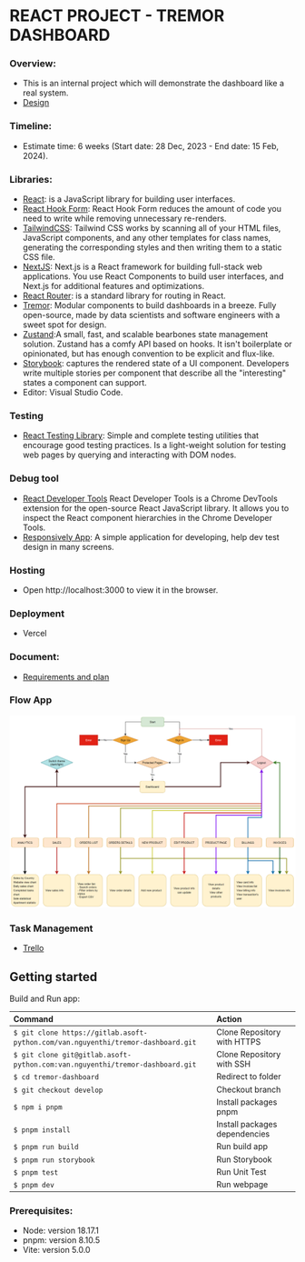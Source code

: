 # **REACT PROJECT - TREMOR DASHBOARD**

### Overview:

- This is an internal project which will demonstrate the dashboard like a real system.
- [Design](https://demos.creative-tim.com/nextjs-material-dashboard-pro/dashboards/analytics)

### Timeline:

- Estimate time: 6 weeks (Start date: 28 Dec, 2023 - End date: 15 Feb, 2024).

### Libraries:
- [React](https://react.dev/learn): is a JavaScript library for building user interfaces.
- [React Hook Form](https://react-hook-form.com/): React Hook Form reduces the amount of code you need to write while removing unnecessary re-renders.
- [TailwindCSS](https://tailwindcss.com/): Tailwind CSS works by scanning all of your HTML files, JavaScript components, and any other templates for class names, generating the corresponding styles and then writing them to a static CSS file.
- [NextJS](https://nextjs.org/): Next.js is a React framework for building full-stack web applications. You use React Components to build user interfaces, and Next.js for additional features and optimizations.
- [React Router](https://v5.reactrouter.com/web/guides/quick-start): is a standard library for routing in React.
- [Tremor](https://www.tremor.so/): Modular components to build dashboards in a breeze. Fully open-source, made by data scientists and software engineers with a sweet spot for design.
- [Zustand](https://github.com/pmndrs/zustand):A small, fast, and scalable bearbones state management solution. Zustand has a comfy API based on hooks. It isn't boilerplate or opinionated, but has enough convention to be explicit and flux-like.
- [Storybook](https://storybook.js.org/): captures the rendered state of a UI component. Developers write multiple stories per component that describe all the "interesting" states a component can support.
- Editor: Visual Studio Code.

### Testing

- [React Testing Library](https://testing-library.com/): Simple and complete testing utilities that encourage good testing practices. Is a light-weight solution for testing web pages by querying and interacting with DOM nodes.

### Debug tool

- [React Developer Tools](https://chrome.google.com/webstore/detail/react-developer-tools/fmkadmapgofadopljbjfkapdkoienihi) React Developer Tools is a Chrome DevTools extension for the open-source React JavaScript library. It allows you to inspect the React component hierarchies in the Chrome Developer Tools.
- [Responsively App](https://responsively.app/): A simple application for developing, help dev test design in many screens.

### Hosting

- Open http://localhost:3000 to view it in the browser.

### Deployment

- Vercel

### Document:

- [Requirements and plan](https://docs.google.com/document/d/1AOGXX2PbQ1fzuvY2w9G-IrFAWZRk3WjG4GszbrT4bFU/edit) 

### Flow App

![Flow App Tremor Dashboard](./public/assets/images/flow-app.png)

### Task Management

- [Trello](https://trello.com/b/zopSAsHB/tremor-dashboard-tasks)

## Getting started

Build and Run app:

| Command                                                                         | Action                        |
| :-------------------------------------------------------------------------------| :---------------------------- |
| `$ git clone https://gitlab.asoft-python.com/van.nguyenthi/tremor-dashboard.git`| Clone Repository with HTTPS   |
| `$ git clone git@gitlab.asoft-python.com:van.nguyenthi/tremor-dashboard.git`    | Clone Repository with SSH     |
| `$ cd tremor-dashboard`                                                         | Redirect to folder            |
| `$ git checkout develop`                                                        | Checkout branch               |
| `$ npm i pnpm`                                                                  | Install packages pnpm         |
| `$ pnpm install`                                                                | Install packages dependencies |
| `$ pnpm run build`                                                              | Run build app                 |
| `$ pnpm run storybook`                                                          | Run Storybook                 |
| `$ pnpm test`                                                                   | Run Unit Test                 |
| `$ pnpm dev`                                                                    | Run webpage                   |

### Prerequisites:

- Node: version 18.17.1
- pnpm: version 8.10.5
- Vite: version 5.0.0
